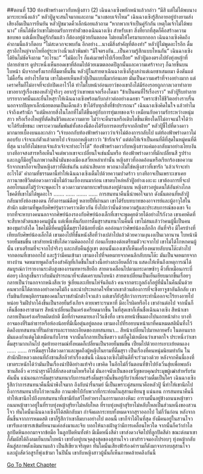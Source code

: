 ##ตอนที่ 130 ท้องฟ้าพร่างดาวกับหญิงสาว (2)
เฉินฉางเซิงพยักหน้าแล้วกล่าว “มีสิ แต่ไม่ได้พบนางมาระยะหนึ่งแล้ว”
หลัวปู้ดูจะสนใจมากและถาม “นางชอบเจ้าไหม”
เฉินฉางเซิงรู้สึกอายอยู่บ้างยามส่งเสียงอืมเป็นการยืนยัน
หลัวปู้ขมวดคิ้วเล็กน้อยแล้วถาม “หากพวกเจ้าเป็นคู่รักกัน เหตุใดเจ้าไม่ได้พบนาง”
เห็นได้ชัดว่าเขาไม่ยอมรับการทำตัวของเฉินฉางเซิง
สำหรับเขา สิ่งที่ยากที่สุดก็คือสร้างความชอบพอ แต่เมื่อเป็นคู่รักกันแล้ว ก็ต้องอยู่ด้วยกันตลอด ไม่ยอมให้ใครมาแยกออก
เฉินฉางเซิงคิดถึงคำถามนี้แล้วก็ตอบ “ไม่สะดวกจะพบกัน อีกอย่าง...นางมีสิ่งสำคัญที่ต้องทำ”
หลัวปู้ไม่พูดอะไรอีก ดื่มสุราอึกใหญ่จากไหที่อยู่ระหว่างนิ้วแล้วพึมพำ “มีใจตรงกัน...เป็นความรู้สึกแบบไหนกัน”
เฉินฉางเซิงได้ยินไม่ชัดจึงถาม “อะไรนะ”
“ไม่มีอะไร ก็แค่เมาพร่ำไปเรื่อยเปื่อย”
หลัวปู้มองตรงไปยังทุ่งหญ้าที่ปลายลำธาร ดูประหนึ่งเห็นยอดเขาที่ล้อมไปด้วยเมฆตลอดปีลูกนั้นและความเศร้าจางๆ ก็ฉายขึ้นบนใบหน้า
นับจากครั้งแรกที่ลืมตาตื่นขึ้น หลัวปู้ในสายตาเฉินฉางเซิงก็สูงสง่าแต่เฉยชาเสมอมา ดึงดันแต่ไม่ดื้อรั้น อย่างไรก็ตาม เขาไม่เคยเห็นหลัวปู้เป็นแบบนี้มาก่อนเลย
มันเป็นความเศร้าที่จางอย่างมาก แต่เคราครึ้มก็ไม่อาจที่จะปกปิดเอาไว้ได้ ทำไมใบหน้าอ่อนเยาว์ของเขาถึงได้มีร่องรอยถูกกาลเวลาทำลาย
เขาอยากรู้เรื่องของหลัวปู้จริงๆ อยากรู้ว่าเขาพบเจอเรื่องใดมา
“ข้าเป็นคนที่ไร้เรื่องราว” หลัวปู้รีบทำลายบรรยากาศนั้นและยื่นไหสุราให้เฉินฉางเซิงพร้อมกับกล่าวต่ออย่างเฉยชา “เพราะข้าใช้ชีวิตอย่างราบรื่น นอกจากปัญหาเล็กน้อยตอนเป็นเด็กแล้ว ข้าได้รับทุกสิ่งที่ข้าปรารถนา”
เฉินฉางเซิงคิดในใจ แล้วทำไมเจ้าถึงเศร้านัก
“แต่มีหลายสิ่งในโลกที่ไม่ได้ขึ้นอยู่กับการทุ่มเทของเจ้า เหมือนกับความรักระหว่างหนุ่มสาว หรือเรื่องใหญ่ที่ตัดสินชีวิตและความตาย ไม่ว่าจะดิ้นรนหรือเติบโตขึ้นเพียงใดก็ไม่อาจแน่ใจได้ว่าจะได้รับชัยชนะ เพราะความสัมพันธ์ทั้งสองนี้ต้องได้รับการตอบรับจากอีกฝ่าย”
หลัวปู้ชี้ไปที่ดวงดาวมากมายเบื้องบนและกล่าว “เจ้าบอกกับท้องฟ้าพร่างดาวว่าเจ้าไม่ต้องการกลับไป แต่ท้องฟ้าพร่างดาวไม่ตอบรับ เจ้าจะแก่ตัวแล้วตายไป เจ้าบอกหญิงสาวว่า ‘ข้ารักเจ้า’ แต่ต่อให้เจ้าเป็นคนที่ดีที่สุดในหมู่คนที่ดีที่สุด นางก็ยังไม่ชอบเจ้าแล้วเจ้าจะทำอะไรได้”
ท้องฟ้าพร่างดาวกับหญิงสาวแค่มองกลับมาอย่างเงียบงัน บางทีอาจสงสารหรือเห็นใจแต่พวกเขาจะเปลี่ยนใจเช่นนั้นหรือ
ท้องฟ้าพร่างดาวที่มักเปลี่ยนสี รูปร่างและกฎก็มีอยู่ในภาพวาดสีน้ำมันของเมืองเสวี่ยเหล่าเท่านั้น
หญิงสาวที่ออดอ้อนหรือเรียกร้องขอความรักจากเขาก็อาจเป็นหญิงสาวที่ดีเช่นกัน แต่น่าเสียดาย พวกนางไม่ใช่หญิงสาวที่เขารัก
‘แล้วเจ้าจะทำอะไรได้’
คำถามที่ธรรมดานี้ทำให้เฉินฉางเซิงเต็มไปด้วยความปวดร้าว
บางทีอาจเป็นเพราะเขาเคยภาวนาขอชีวิตต่อดวงดาวนับไม่ถ้วนเบื้องบนมาก่อน
เขาตบไหล่หลัวปู้อย่างเงอะงะ เขาต้องการที่จะปลอยโยนแต่ไม่รู้ว่าจะพูดอะไร
ดวงดาวมากมายกะพริบแสงอยู่ด้านบน
หญิงสาวอยู่แดนใต้อันห่างไกล
โชคดีที่เขาไม่ได้พูดอะไร
.……
……
.……
……
การสนทนาคืนนี้น่าพอใจมาก ดังนั้นตอนที่หลัวปู้กลับมายังห้องของตน ก็ยังอารมณ์ดีอยู่
หลายปีที่ผ่านมา เขาได้รับบทบาทของอาจารย์และผู้อาวุโสในสำนัก แม้ยามที่พูดกับศิษย์รุ่นราวคราวเดียวกัน ยิ่งไปกว่านั้นด้วยความรู้และประสบการณ์ของเขา จึงยากที่จะหาบางคนนอกจากศิษย์น้องรองกับศิษย์น้องเล็กที่เขาจะพูดคุยด้วยได้อย่างไร้กังวล
เขาเคยคิดที่จะสืบหาตัวตนของคนผู้นั้น แต่เพื่อเห็นกับการดื่มสุราสนทนาในคืนนี้ เขาไม่สนแล้วว่าคนผู้นี้เป็นคนของขุมกำลังใด
โชคไม่ดีที่คนผู้นี้ดื่มสุราได้น้อยยิ่งนัก คออ่อนกว่าศิษย์น้องเล็กอีก
อันที่จริง มีใครบ้างที่เทียบกับศิษย์น้องเล็กได้
เขามองไปที่ชั้นหนังสือที่ว่างเปล่าไปแล้วด้วยความงุนงงเป็นเวลานาน ใบหน้ามีรอยยิ้มขมขื่น
เขาส่ายหน้าขับไล่ความคิดออกไป ก่อนเก็บของต่อเตรียมตัวจะจากไป
เขาไม่ได้โกหกคนผู้นั้น เขาเตรียมที่จะจากไปจริงๆ และกลับคืนสู่ภูเขา
ตอนนั้นเองเขาก็เห็นเครื่องหมายลับบนโต๊ะต่างไปจากตอนที่เขาออกไป และรู้ว่ามีคนเข้ามา
เขามองไปที่จดหมายจากคนลึกลับบนโต๊ะ
มันเป็นจดหมายจากทางบ้าน
จดหมายพูดถึงเรื่องสำคัญที่เกิดขึ้นในช่วงนี้อย่างละเอียดถี่ถ้วน แสดงให้เห็นถึงเหตุการณ์ได้สมบูรณ์กว่ารายงานระดับสูงของกรมทหารเสียอีก
สายตาเคลื่อนไปตามกระดาษช้าๆ คิ้วที่เหมือนกระบี่ค่อยๆ เลิกสูงขึ้นราวกับมันปรารถนาที่จะตัดเคราบนใบหน้า
สายตาเปลี่ยนเป็นเย็นเยียบมากขึ้นเรื่อยๆ
กลายเป็นว่านอกจากหนิงสือเว่ย จู่เยี่ยและเทียนไห่จันอีแล้ว คนจากตระกูลถังก็อยู่ที่นั่นในคืนนั้นด้วย
คนพวกนี้ได้ตายลงอย่างคาดไม่ถึง และน่าประหลาดใจที่พวกเขาล้วนต้องการที่จะชิงยาจูซาอันลึกลับ
เขาเริ่มชินกับพฤติกรรมของคนในราชสำนักต้าโจวแล้ว แต่เขาก็ยังรู้สึกว่าการกระทำนี้ออกจะไร้ยางอายไปหน่อย ริมฝีปากโค้งขึ้นเป็นรอยยิ้มรังเกียจ
ตายเพราะรนหาที่ มีอะไรผิดหรือไง
เขาอ่านต่อไป
จากนั้นก็เห็นชื่อของราชามาร
สีหน้าเปลี่ยนเป็นเคร่งเครียดมากขึ้น
ในที่สุดเขาก็เห็นชื่อเฉินฉางเซิง
สีหน้าเขากลายเป็นเคร่งเครียดผิดปกติ มือที่กำจดหมายเอาไว้แข็งทื่อ
เขาเงยหน้าขึ้นมองไปนอกหน้าต่าง บางทีอาจมองที่ริมลำธารหรือห้องน้อยที่มีเนื้อตุ๋นอยู่ตลอด
เขามองไปที่รอยบนหน้าผาที่คนหมดสตินั่นทิ้งไว้ คิดถึงบทสนทนาที่ริมลำธารและรายละเอียดของบทสนทนา...
สีหน้าเปลี่ยนไปมาหลายครั้ง
ในตอนแรกมันแดงก่ำแต่ดูไม่เหมือนกับโกรธ จากนั้นก็กลายเป็นซีดขาว แต่ก็ดูไม่เหมือนว่าเขาตกใจ
ประหนึ่งว่าเขาดื่มสุรามากเกินไป
สุดท้ายอารมณ์ทั้งหมดก็เปลี่ยนเป็นรอยยิ้มขมขื่น เปี่ยมไปด้วยการเยาะเย้ยตนเอง
……
……
การดื่มสุราใต้ดวงดาวและพูดถึงผู้หญิงในยามที่ดื่มสุรา เป็นเรื่องที่คนหนุ่มนิยมทำกัน
ในสำนักฝึกหลวงตอนที่ถังซานสือลิ่วทำเรื่องเช่นนี้ เฉินฉางเซิงไม่ยินดีที่จะร่วมวงด้วย หลังจากคืนนี้เองที่เขาตระหนักได้ว่ามันเป็นเรื่องน่าปีติอย่างแท้จริง
เขาคิด ในอีกไม่กี่วันตอนที่ข้าไปยังเวิ่นสุ่ยเพื่อพบถังซานสือลิ่ว ควรนำสุราดีไปสักสองสามไหหรือไม่ มันอาจนับเป็นของขวัญขอบคุณประมุขผู้เฒ่าสำหรับร่มคันนั้น
แน่นอนการดื่มสุราสนทนากับการแสร้งดื่มสุรานั้นขึ้นอยู่กับว่าเพื่อนร่วมดื่มเป็นใคร
เฉินฉางเซิงรู้สึกว่าการสนทนาคืนนี้น่าพึงใจมาก ถึงกับน่ารื่นรมย์ นี่เป็นเพราะคู่สนทนาคือหลัวปู้
นี่ทำให้เขานึกไปถึงการสนทนากับโก่วหานสือ กวนเฟยไป๋กับพวกที่กระท่อมในสุสานเทียนซู
แน่นอน การสนทนาคืนนี้ทำให้เขานึกไปถึงบทสนทนาที่เขามีกับสวีโหย่วหรงในอารามกลางหิมะ
อารามนั้นอยู่ข้างถนนหญ้าขาว
ถนนหญ้าขาวอยู่ในที่ราบทุ่งหญ้าสุริยาไม่หลับใหล
ที่ราบทุ่งหญ้าสุริยาไม่หลับใหลเป็นส่วนหนึ่งของสวนโจว
ทันใดนั้นเฉินฉางเซิงก็ได้สติกลับมา กำจัดผลกระทบทั้งหมดจากสุราออกไป
ไม่กี่วันก่อน หลังจากตื่นขึ้นจากการหมดสติ เขาก็รู้สึกว่าเขาลืมบางอย่างไป
ตอนนี้ เขาก็จำได้ในที่สุด
ยังมีคนอยู่ในสวนโจว
เขารับเอาชารสเข้มที่หนานเค่อส่งมาและจิบ บอกให้นางเฝ้าดูว่ามีการเคลื่อนไหวใด จากนั้นก็คว้ากำไลลูกปัดหินออกมาจากข้อมือ
ในลูกปัดหินทั้งห้า มีเม็ดหนึ่งสีดำ
เขาส่งดวงจิตไปที่ลูกปัดสีดำ
ขณะต่อมาเขาก็สัมผัสได้ถึงลมเย็นบนใบหน้า
เขายังอยู่บนจุดสูงสุดของสุสานโจว
เขาสำรวจมองไปรอบๆ ทุ่งหญ้ากลับคืนสู่สภาพดั้งเดิมนานแล้ว เป็นสีเขียวเจริญตา
ทันใดนั้นเสียงฟ้าร้องคำรามก็ดังมาจากรอบสุสานโจวและฝูงสัตว์อสูรก็พุ่งเข้ามา
ในปีนั้น เขากับหญิงสาวผู้นั้นก็เห็นภาพคล้ายคลึงกันนี้


[Go To Next Chapter]( ./803.md)